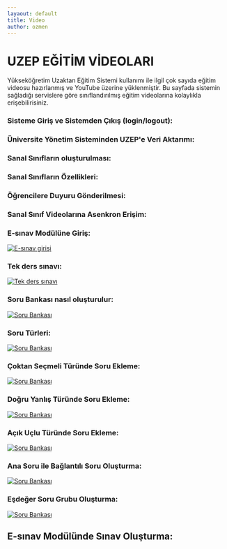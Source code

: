 ```yaml
---
layaout: default
title: Video
author: ozmen
---
```

# UZEP EĞİTİM VİDEOLARI

Yükseköğretim Uzaktan Eğitim Sistemi kullanımı ile ilgil çok sayıda eğitim videosu hazırlanmış ve YouTube üzerine yüklenmiştir. Bu sayfada sistemin sağladığı servislere göre sınıflandırılmış eğitim videolarına kolaylıkla erişebilirisiniz.

### Sisteme Giriş ve Sistemden Çıkış (login/logout):

### Üniversite Yönetim Sisteminden UZEP'e Veri Aktarımı:

### Sanal Sınıfların oluşturulması:

### Sanal Sınıfların Özellikleri:

### Öğrencilere Duyuru Gönderilmesi:

### Sanal Sınıf Videolarına Asenkron Erişim:

### E-sınav Modülüne Giriş:

[![E-sınav girişi](http://img.youtube.com/vi/Kq5VDpsvQn8/0.jpg)](http://www.youtube.com/watch?v=Kq5VDpsvQn8)

### Tek ders sınavı:

[![Tek ders sınavı](http://img.youtube.com/vi/eGssColzQ9o/0.jpg)](http://www.youtube.com/watch?v=eGssColzQ9o)

### Soru Bankası nasıl oluşturulur:

[![Soru Bankası](http://img.youtube.com/vi/yil-z9KnY4E/0.jpg)](http://www.youtube.com/watch?v=yil-z9KnY4E)

### Soru Türleri:

[![Soru Bankası](http://img.youtube.com/vi/419ploeeiEg/0.jpg)](http://www.youtube.com/watch?v=419ploeeiEg)

### Çoktan Seçmeli Türünde Soru Ekleme:

[![Soru Bankası](http://img.youtube.com/vi/419ploeeiEg/0.jpg)](http://www.youtube.com/watch?v=419ploeeiEg)

### Doğru Yanlış Türünde Soru Ekleme:

[![Soru Bankası](http://img.youtube.com/vi/KhmTQlD7Or4/0.jpg)](http://www.youtube.com/watch?v=KhmTQlD7Or4)

### Açık Uçlu Türünde Soru Ekleme:

[![Soru Bankası](http://img.youtube.com/vi/HIAE81vrRzw/0.jpg)](http://www.youtube.com/watch?v=HIAE81vrRzw)

### Ana Soru ile Bağlantılı Soru Oluşturma:

[![Soru Bankası](http://img.youtube.com/vi/iQHbqw--tR8/0.jpg)](http://www.youtube.com/watch?v=iQHbqw--tR8)

### Eşdeğer Soru Grubu Oluşturma:

[![Soru Bankası](http://img.youtube.com/vi/P83KU7H_6D4/0.jpg)](http://www.youtube.com/watch?v=P83KU7H_6D4)

## E-sınav Modülünde Sınav Oluşturma:
